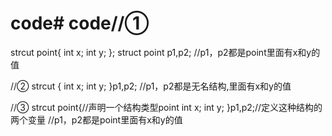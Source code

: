 # code# code//①
strcut point{
	int x;
	int y;
};
struct point p1,p2;
//p1，p2都是point里面有x和y的值

//②
strcut {
	int x;
	int y;
}p1,p2;
//p1，p2都是无名结构,里面有x和y的值

//③ 
strcut point{//声明一个结构类型point 
	int x;
	int y;
}p1,p2;//定义这种结构的两个变量 
//p1，p2都是point里面有x和y的值 

